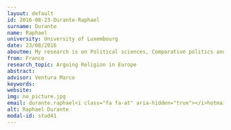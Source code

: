 ```yaml
---
layout: default 
id: 2016-08-23-Durante-Raphael
surname: Durante
name: Raphael
university: University of Luxembourg
date: 23/08/2016
aboutme: My research is on Political sciences, Comparative politics and Religious studies
from: France
research_topic: Arguing Religion in Europe
abstract: 
advisor: Ventura Marco
keywords: 
website: 
img: no_picture.jpg
email: durante.raphael<i class="fa fa-at" aria-hidden="true"></i>hotmail.fr
alt: Raphael Durante
modal-id: stud41
---
```

